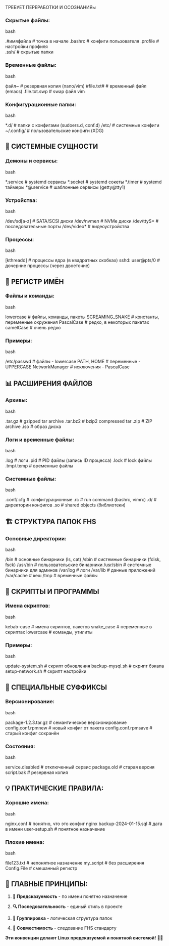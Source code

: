 ТРЕБУЕТ ПЕРЕРАБОТКИ И ОСОЗНАНИЯы
### **Скрытые файлы:**

bash

.#имяфайла          # точка в начале
.bashrc            # конфиги пользователя
.profile           # настройки профиля  
.ssh/              # скрытые папки

### **Временные файлы:**

bash

файл~              # резервная копия (nano/vim)
#file.txt#         # временный файл (emacs)
.file.txt.swp      # swap файл vim

### **Конфигурационные папки:**

bash

*.d/               # папки с конфигами (sudoers.d, conf.d)
/etc/              # системные конфиги
~/.config/         # пользовательские конфиги (XDG)

## 🐧 **СИСТЕМНЫЕ СУЩНОСТИ**

### **Демоны и сервисы:**

bash

*.service          # systemd сервисы
*.socket           # systemd сокеты
*.timer            # systemd таймеры
*@.service         # шаблонные сервисы (getty@tty1)

### **Устройства:**

bash

/dev/sd[a-z]       # SATA/SCSI диски
/dev/nvme*n*       # NVMe диски
/dev/ttyS*         # последовательные порты
/dev/video*        # видеоустройства

### **Процессы:**

bash

[kthreadd]         # процессы ядра (в квадратных скобках)
sshd: user@pts/0   # дочерние процессы (через двоеточие)

## 🎨 **РЕГИСТР ИМЁН**

### **Файлы и команды:**

bash

lowercase          # файлы, команды, пакеты
SCREAMING_SNAKE    # константы, переменные окружения
PascalCase         # редко, в некоторых пакетах
camelCase          # очень редко

### **Примеры:**

bash

/etc/passwd        # файлы - lowercase
PATH, HOME         # переменные - UPPERCASE
NetworkManager     # исключения - PascalCase

## 📊 **РАСШИРЕНИЯ ФАЙЛОВ**

### **Архивы:**

bash

.tar.gz            # gzipped tar archive
.tar.bz2           # bzip2 compressed tar
.zip               # ZIP archive
.iso               # образ диска

### **Логи и временные файлы:**

bash

.log               # логи
.pid               # PID файлы (запись ID процесса)
.lock              # lock файлы
.tmp/.temp         # временные файлы

### **Системные файлы:**

bash

.conf/.cfg         # конфигурационные
.rc                # run command (bashrc, vimrc)
.d/                # директории конфигов
.so                # shared objects (библиотеки)

## 🏗️ **СТРУКТУРА ПАПОК FHS**

### **Основные директории:**

bash

/bin               # основные бинарники (ls, cat)
/sbin              # системные бинарники (fdisk, fsck)
/usr/bin           # пользовательские бинарники
/usr/sbin          # системные бинарники для админов
/var/log           # логи
/var/lib           # данные приложений
/var/cache         # кеш
/tmp               # временные файлы

## 🔧 **СКРИПТЫ И ПРОГРАММЫ**

### **Имена скриптов:**

bash

kebab-case         # имена скриптов, пакетов
snake_case         # переменные в скриптах
lowercase          # команды, утилиты

### **Примеры:**

bash

update-system.sh   # скрипт обновления
backup-mysql.sh    # скрипт бэкапа
setup-network.sh   # скрипт настройки

## 🎪 **СПЕЦИАЛЬНЫЕ СУФФИКСЫ**

### **Версионирование:**

bash

package-1.2.3.tar.gz    # семантическое версионирование
config.conf.rpmnew      # новый конфиг от пакета
config.conf.rpmsave     # старый конфиг сохранён

### **Состояния:**

bash

service.disabled        # отключенный сервис
package.old             # старая версия
script.bak              # резервная копия

## 💡 **ПРАКТИЧЕСКИЕ ПРАВИЛА:**

### **Хорошие имена:**

bash

nginx.conf              # понятно, что это конфиг nginx
backup-2024-01-15.sql   # дата в имени
user-setup.sh           # понятное назначение

### **Плохие имена:**

bash

file123.txt             # непонятное назначение
my_script               # без расширения
Config.File             # смешанный регистр

## 🎯 **ГЛАВНЫЕ ПРИНЦИПЫ:**

1. **📝 Предсказуемость** - по имени понятно назначение
    
2. **🔍 Последовательность** - единый стиль в проекте
    
3. **📁 Группировка** - логическая структура папок
    
4. **🐧 Совместимость** - следование FHS стандарту
    

**Эти конвенции делают Linux предсказуемой и понятной системой!** 🐧✨